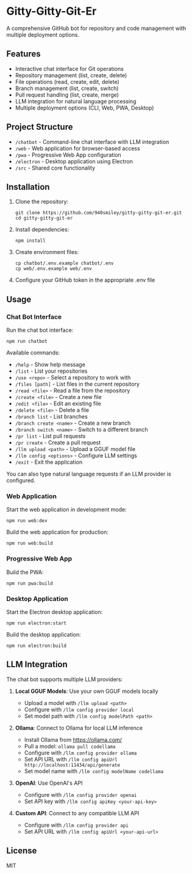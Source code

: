 # Gitty-Gitty-Git-Er

A comprehensive GitHub bot for repository and code management with multiple deployment options.

## Features

- Interactive chat interface for Git operations
- Repository management (list, create, delete)
- File operations (read, create, edit, delete)
- Branch management (list, create, switch)
- Pull request handling (list, create, merge)
- LLM integration for natural language processing
- Multiple deployment options (CLI, Web, PWA, Desktop)

## Project Structure

- `/chatbot` - Command-line chat interface with LLM integration
- `/web` - Web application for browser-based access
- `/pwa` - Progressive Web App configuration
- `/electron` - Desktop application using Electron
- `/src` - Shared core functionality

## Installation

1. Clone the repository:
   ```
   git clone https://github.com/940smiley/gitty-gitty-git-er.git
   cd gitty-gitty-git-er
   ```

2. Install dependencies:
   ```
   npm install
   ```

3. Create environment files:
   ```
   cp chatbot/.env.example chatbot/.env
   cp web/.env.example web/.env
   ```

4. Configure your GitHub token in the appropriate .env file

## Usage

### Chat Bot Interface

Run the chat bot interface:

```
npm run chatbot
```

Available commands:
- `/help` - Show help message
- `/list` - List your repositories
- `/use <repo>` - Select a repository to work with
- `/files [path]` - List files in the current repository
- `/read <file>` - Read a file from the repository
- `/create <file>` - Create a new file
- `/edit <file>` - Edit an existing file
- `/delete <file>` - Delete a file
- `/branch list` - List branches
- `/branch create <name>` - Create a new branch
- `/branch switch <name>` - Switch to a different branch
- `/pr list` - List pull requests
- `/pr create` - Create a pull request
- `/llm upload <path>` - Upload a GGUF model file
- `/llm config <options>` - Configure LLM settings
- `/exit` - Exit the application

You can also type natural language requests if an LLM provider is configured.

### Web Application

Start the web application in development mode:

```
npm run web:dev
```

Build the web application for production:

```
npm run web:build
```

### Progressive Web App

Build the PWA:

```
npm run pwa:build
```

### Desktop Application

Start the Electron desktop application:

```
npm run electron:start
```

Build the desktop application:

```
npm run electron:build
```

## LLM Integration

The chat bot supports multiple LLM providers:

1. **Local GGUF Models**: Use your own GGUF models locally
   - Upload a model with `/llm upload <path>`
   - Configure with `/llm config provider local`
   - Set model path with `/llm config modelPath <path>`

2. **Ollama**: Connect to Ollama for local LLM inference
   - Install Ollama from https://ollama.com/
   - Pull a model: `ollama pull codellama`
   - Configure with `/llm config provider ollama`
   - Set API URL with `/llm config apiUrl http://localhost:11434/api/generate`
   - Set model name with `/llm config modelName codellama`

3. **OpenAI**: Use OpenAI's API
   - Configure with `/llm config provider openai`
   - Set API key with `/llm config apiKey <your-api-key>`

4. **Custom API**: Connect to any compatible LLM API
   - Configure with `/llm config provider api`
   - Set API URL with `/llm config apiUrl <your-api-url>`

## License

MIT
